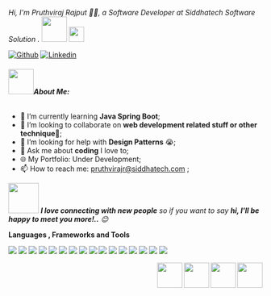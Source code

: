 <!--Github Profile -->
<p><em>Hi, I'm Pruthviraj Rajput 🙏🏻, a Software Developer at Siddhatech Software Solution .
<img src="https://media.giphy.com/media/12oufCB0MyZ1Go/giphy.gif" width="50">
<img src="https://media.giphy.com/media/WUlplcMpOCEmTGBtBW/giphy.gif" width="30"> 
</em></p>

<!-- Your badges
You can use the website to generate badges: https://shields.io/
-->

[![Github](https://img.shields.io/badge/-Github-000?style=flat&logo=Github&logoColor=white)](https://github.com/PruthvirajRajput30)
[![Linkedin](https://img.shields.io/badge/-LinkedIn-blue?style=flat&logo=Linkedin&logoColor=white)](https://www.linkedin.com/in/pruthviraj-rajput-131ba61b4/)

###### <img src="https://media.giphy.com/media/VgCDAzcKvsR6OM0uWg/giphy.gif" width="50">**About Me:**

- 🌱 I’m currently learning **Java Spring Boot**;
- 👯 I’m looking to collaborate on **web development related stuff or other technique**🤝;
- 🤔 I’m looking for help with **Design Patterns** 😭;
- 💬 Ask me about **coding** I love to;
- 🌐 My Portfolio: Under Development;
- 📫 How to reach me: pruthvirajr@siddhatech.com ;

<img src="https://media.giphy.com/media/LnQjpWaON8nhr21vNW/giphy.gif" width="60"> <em><b>I love connecting with new people</b> so if you want to say <b>hi, I'll be happy to meet you more!..</b> 😊</em>


**Languages , Frameworks and Tools**


<code><img src="https://icongr.am/devicon/html5-original.svg?size=28&color=currentColor"></code>
<code><img src="https://icongr.am/devicon/css3-original.svg?size=28&color=currentColor"></code>
<code><img src="https://icongr.am/devicon/javascript-original.svg?size=28&color=currentColor"></code>
<code><img src="https://icongr.am/devicon/php-original.svg?size=28&color=currentColor"></code>
<code><img src="https://icongr.am/devicon/python-original.svg?size=28&color=currentColor"></code>
<code><img src="https://icongr.am/devicon/react-original.svg?size=28&color=currentColor"></code>
<code><img src="https://icongr.am/devicon/nodejs-original.svg?size=28&color=currentColor"></code>
<code><img src="https://icongr.am/devicon/express-original.svg?size=28&color=currentColor"></code>
<code><img src="https://icongr.am/devicon/bootstrap-plain.svg?size=28&color=currentColor"></code>
<code><img src="https://icongr.am/devicon/mongodb-original.svg?size=28&color=currentColor"></code>
<code><img src="https://icongr.am/devicon/mysql-original-wordmark.svg?size=28&color=currentColor"></code>
<code><img src="https://icongr.am/devicon/handlebars-original.svg?size=28&color=currentColor"></code>
<code><img src="https://icongr.am/devicon/heroku-original.svg?size=28&color=currentColor"></code>
<code><img src="https://icongr.am/devicon/git-original.svg?size=28&color=currentColor"></code>
<code><img src="https://icongr.am/devicon/github-original.svg?size=28&color=currentColor"></code>
<code><img src="https://icongr.am/devicon/visualstudio-plain.svg?size=28&color=currentColor"></code>

<img src="https://media4.giphy.com/media/KAq5w47R9rmTuvWOWa/200.webp?cid=ecf05e474hpnbh2cdw4h9dflog0re83tfwzfhrea77yb08q6&rid=200.webp&ct=g" width="50" align="right">
<img src="https://i.giphy.com/media/IdyAQJVN2kVPNUrojM/200.webp" width="50" align="right">
<img src="https://media.giphy.com/media/ln7z2eWriiQAllfVcn/giphy.gif" width="50" align="right">
<img src="https://i.giphy.com/media/KzJkzjggfGN5Py6nkT/200.webp" width="50" align="right">
